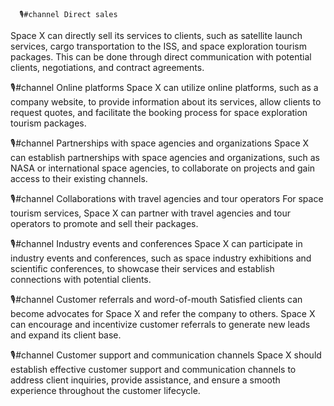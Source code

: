       🎙️#channel Direct sales
Space X can directly sell its services to clients, such as satellite launch services, cargo transportation to the ISS, and space exploration tourism packages. This can be done through direct communication with potential clients, negotiations, and contract agreements.

🎙️#channel Online platforms
Space X can utilize online platforms, such as a company website, to provide information about its services, allow clients to request quotes, and facilitate the booking process for space exploration tourism packages.

🎙️#channel Partnerships with space agencies and organizations
Space X can establish partnerships with space agencies and organizations, such as NASA or international space agencies, to collaborate on projects and gain access to their existing channels.

🎙️#channel Collaborations with travel agencies and tour operators
For space tourism services, Space X can partner with travel agencies and tour operators to promote and sell their packages.

🎙️#channel Industry events and conferences
Space X can participate in industry events and conferences, such as space industry exhibitions and scientific conferences, to showcase their services and establish connections with potential clients.

🎙️#channel Customer referrals and word-of-mouth
Satisfied clients can become advocates for Space X and refer the company to others. Space X can encourage and incentivize customer referrals to generate new leads and expand its client base.

🎙️#channel Customer support and communication channels
Space X should establish effective customer support and communication channels to address client inquiries, provide assistance, and ensure a smooth experience throughout the customer lifecycle.

